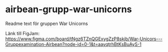 # airbean-grupp-war-unicorns
Readme text för gruppen War Unicorns

Länk till FigJam: https://www.figma.com/board/tNgz6TZnQGExygZzP8skjb/War-Unicors---Gruppexamination-Airbean?node-id=0-1&t=aayqtrhBtKsBuAyS-1
